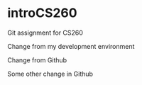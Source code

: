 # introCS260
Git assignment for CS260

Change from my development environment

Change from Github

Some other change in Github
